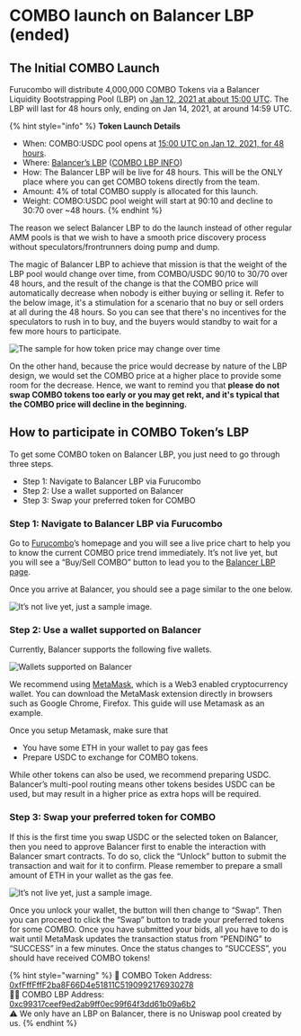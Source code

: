 # COMBO launch on Balancer LBP (ended)

## The Initial COMBO Launch

Furucombo will distribute 4,000,000 COMBO Tokens via a Balancer Liquidity Bootstrapping Pool (LBP) on [Jan 12, 2021 at about 15:00 UTC](https://savvytime.com/converter/utc-to-taiwan-taipei-ca-san-francisco-ny-new-york-city-united-kingdom-london/jan-12-2021/3pm). The LBP will last for 48 hours only, ending on Jan 14, 2021, at around 14:59 UTC.

{% hint style="info" %}
**Token Launch Details**

* When: COMBO:USDC pool opens at [15:00 UTC on Jan 12, 2021, for 48 hours](https://savvytime.com/converter/utc-to-taiwan-taipei-ca-san-francisco-ny-new-york-city-united-kingdom-london/jan-12-2021/3pm).
* Where: [Balancer’s LBP](https://balancer.exchange/#/swap/0xA0b86991c6218b36c1d19D4a2e9Eb0cE3606eB48/0xfFffFffF2ba8F66D4e51811C5190992176930278) ([COMBO LBP INFO](https://pools.balancer.exchange/#/pool/0xc99317ceef9ed2ab9ff0ec99f64f3dd61b09a6b2/))
* How: The Balancer LBP will be live for 48 hours. This will be the ONLY place where you can get COMBO tokens directly from the team.
* Amount: 4% of total COMBO supply is allocated for this launch.
* Weight: COMBO:USDC pool weight will start at 90:10 and decline to 30:70 over \~48 hours.
{% endhint %}

The reason we select Balancer LBP to do the launch instead of other regular AMM pools is that we wish to have a smooth price discovery process without speculators/frontrunners doing pump and dump.

The magic of Balancer LBP to achieve that mission is that the weight of the LBP pool would change over time, from COMBO/USDC 90/10 to 30/70 over 48 hours, and the result of the change is that the COMBO price will automatically decrease when nobody is either buying or selling it. Refer to the below image, it's a stimulation for a scenario that no buy or sell orders at all during the 48 hours. So you can see that there's no incentives for the speculators to rush in to buy, and the buyers would standby to wait for a few more hours to participate.

![The sample for how token price may change over time](../../.gitbook/assets/screen\_shot\_2021-01-05\_at\_22.32.49.png)

On the other hand, because the price would decrease by nature of the LBP design, we would set the COMBO price at a higher place to provide some room for the decrease. Hence, we want to remind you that **please do not swap COMBO tokens too early or you may get rekt, and it's typical that the COMBO price will decline in the beginning.**

## How to participate in COMBO Token’s LBP

To get some COMBO token on Balancer LBP, you just need to go through three steps.

* Step 1: Navigate to Balancer LBP via Furucombo
* Step 2: Use a wallet supported on Balancer
* Step 3: Swap your preferred token for COMBO

### Step 1: Navigate to Balancer LBP via Furucombo

Go to [Furucombo](https://furucombo.app/)’s homepage and you will see a live price chart to help you to know the current COMBO price trend immediately. It’s not live yet, but you will see a “Buy/Sell COMBO” button to lead you to the [Balancer LBP page](https://balancer.exchange/#/swap/0xA0b86991c6218b36c1d19D4a2e9Eb0cE3606eB48/0xfFffFffF2ba8F66D4e51811C5190992176930278).

Once you arrive at Balancer, you should see a page similar to the one below.

![It’s not live yet, just a sample image.](https://miro.medium.com/max/2110/0\*gX88xB\_zZZh3ltP\_)

### Step 2: Use a wallet supported on Balancer

Currently, Balancer supports the following five wallets.

![Wallets supported on Balancer](https://miro.medium.com/max/1496/0\*kaB0khIGoo8bt-b\_)

We recommend using [MetaMask](https://chrome.google.com/webstore/detail/metamask/nkbihfbeogaeaoehlefnkodbefgpgknn), which is a Web3 enabled cryptocurrency wallet. You can download the MetaMask extension directly in browsers such as Google Chrome, Firefox. This guide will use Metamask as an example.

Once you setup Metamask, make sure that

* You have some ETH in your wallet to pay gas fees
* Prepare USDC to exchange for COMBO tokens.

While other tokens can also be used, we recommend preparing USDC. Balancer’s multi-pool routing means other tokens besides USDC can be used, but may result in a higher price as extra hops will be required.

### Step 3: Swap your preferred token for COMBO

If this is the first time you swap USDC or the selected token on Balancer, then you need to approve Balancer first to enable the interaction with Balancer smart contracts. To do so, click the “Unlock” button to submit the transaction and wait for it to confirm. Please remember to prepare a small amount of ETH in your wallet as the gas fee.

![It’s not live yet, just a sample image.](https://miro.medium.com/max/2110/0\*1ViOq2NgW-fMW\_-M)

Once you unlock your wallet, the button will then change to “Swap”. Then you can proceed to click the “Swap” button to trade your preferred tokens for some COMBO. Once you have submitted your bids, all you have to do is wait until MetaMask updates the transaction status from “PENDING” to “SUCCESS” in a few minutes. Once the status changes to “SUCCESS”, you should have received COMBO tokens!

{% hint style="warning" %}
📮 COMBO Token Address:\
[0xfFffFffF2ba8F66D4e51811C5190992176930278](https://etherscan.io/token/0xfFffFffF2ba8F66D4e51811C5190992176930278)\
🏊‍♂️ COMBO LBP Address:\
[0xc99317ceef9ed2ab9ff0ec99f64f3dd61b09a6b2](https://etherscan.io/address/0xc99317ceef9ed2ab9ff0ec99f64f3dd61b09a6b2)\
⚠️ We only have an LBP on Balancer, there is no Uniswap pool created by us.
{% endhint %}

